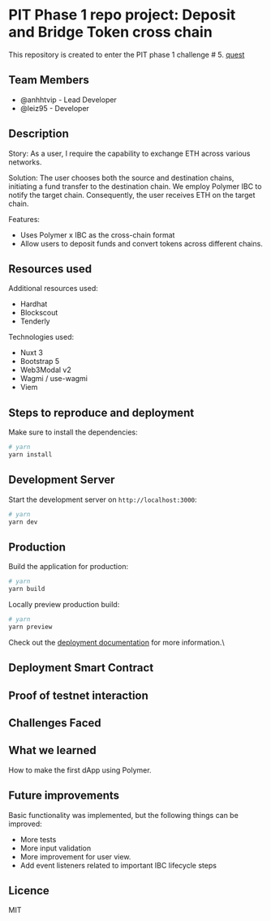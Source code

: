 # PIT Phase 1 repo project: Deposit and Bridge Token cross chain

This repository is created to enter the PIT phase 1 challenge # 5. [quest](https://github.com/polymerdevs/Quest-Into-The-Polyverse-Phase-1/issues/5)

## Team Members

- @anhhtvip - Lead Developer
- @leiz95 - Developer

## Description

Story: As a user, I require the capability to exchange ETH across various networks.

Solution: The user chooses both the source and destination chains, initiating a fund transfer to the destination chain. We employ Polymer IBC to notify the target chain. Consequently, the user receives ETH on the target chain.

Features:

- Uses Polymer x IBC as the cross-chain format
- Allow users to deposit funds and convert tokens across different chains.

## Resources used

Additional resources used:
- Hardhat
- Blockscout
- Tenderly

Technologies used:

- Nuxt 3
- Bootstrap 5
- Web3Modal v2
- Wagmi / use-wagmi
- Viem

## Steps to reproduce and deployment

Make sure to install the dependencies:

```bash
# yarn
yarn install
```

## Development Server

Start the development server on `http://localhost:3000`:

```bash
# yarn
yarn dev
```

## Production

Build the application for production:

```bash
# yarn
yarn build
```

Locally preview production build:

```bash
# yarn
yarn preview
```

Check out the [deployment documentation](https://nuxt.com/docs/getting-started/deployment) for more information.\
## Deployment Smart Contract



## Proof of testnet interaction


## Challenges Faced


## What we learned

How to make the first dApp using Polymer.

## Future improvements

Basic functionality was implemented, but the following things can be improved:

- More tests
- More input validation
- More improvement for user view. 
- Add event listeners related to important IBC lifecycle steps

## Licence

MIT
